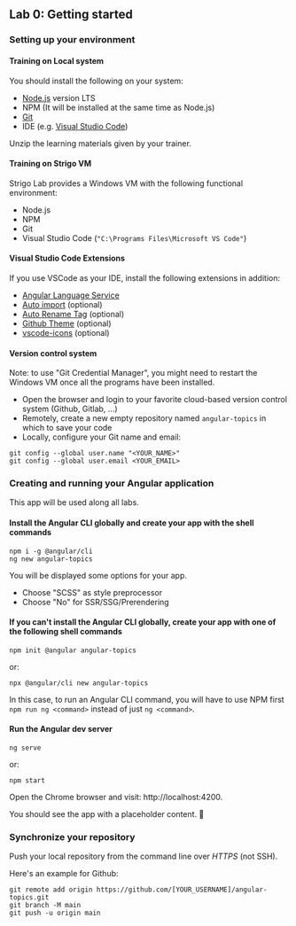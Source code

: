 ## Lab 0: Getting started

### Setting up your environment

#### Training on Local system

You should install the following on your system:

- [Node.js](https://nodejs.org/) version LTS
- NPM (It will be installed at the same time as Node.js)
- [Git](https://git-scm.com/)
- IDE (e.g. [Visual Studio Code](https://code.visualstudio.com/))

Unzip the learning materials given by your trainer.

#### Training on Strigo VM

Strigo Lab provides a Windows VM with the following functional environment:

- Node.js
- NPM
- Git
- Visual Studio Code (`"C:\Programs Files\Microsoft VS Code"`)

#### Visual Studio Code Extensions

If you use VSCode as your IDE, install the following extensions in addition:

- [Angular Language Service](https://marketplace.visualstudio.com/items?itemName=Angular.ng-template)
- [Auto import](https://marketplace.visualstudio.com/items?itemName=steoates.autoimport) (optional)
- [Auto Rename Tag](https://marketplace.visualstudio.com/items?itemName=formulahendry.auto-rename-tag) (optional)
- [Github Theme](https://marketplace.visualstudio.com/items?itemName=GitHub.github-vscode-theme) (optional)
- [vscode-icons](https://marketplace.visualstudio.com/items?itemName=vscode-icons-team.vscode-icons) (optional)

<div class="pb"></div>

#### Version control system

Note: to use "Git Credential Manager", you might need to restart the Windows VM once all the programs have been installed.

- Open the browser and login to your favorite cloud-based version control system (Github, Gitlab, ...)
- Remotely, create a new empty repository named `angular-topics` in which to save your code
- Locally, configure your Git name and email:

```shell
git config --global user.name "<YOUR_NAME>"
git config --global user.email <YOUR_EMAIL>
```

<div class="pb"></div>



### Creating and running your Angular application

This app will be used along all labs.

#### Install the Angular CLI globally and create your app with the shell commands

```shell
npm i -g @angular/cli
ng new angular-topics
```

You will be displayed some options for your app.
- Choose "SCSS" as style preprocessor
- Choose "No" for SSR/SSG/Prerendering

#### If you can't install the Angular CLI globally, create your app with one of the following shell commands

```shell
npm init @angular angular-topics
```

or:

```shell
npx @angular/cli new angular-topics
```

In this case, to run an Angular CLI command, you will have to use NPM first `npm run ng <command>` instead of just `ng <command>`.

#### Run the Angular dev server

```shell
ng serve
```

or:

```shell
npm start
```

Open the Chrome browser and visit: http://localhost:4200.

You should see the app with a placeholder content. 🚀

<div class="pb"></div>



### Synchronize your repository

Push your local repository from the command line over *HTTPS* (not SSH).

Here's an example for Github:

```shell
git remote add origin https://github.com/[YOUR_USERNAME]/angular-topics.git
git branch -M main
git push -u origin main
```

<div class="pb"></div>
